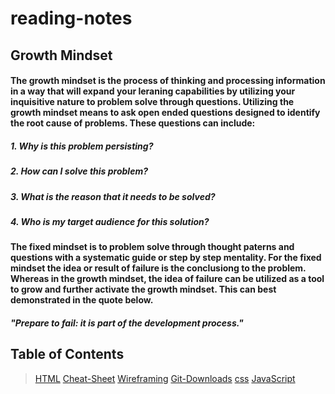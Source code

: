 <markdown>

# reading-notes

## **Growth Mindset**

#### The growth mindset is the process of thinking and processing information in a way that will expand your leraning capabilities by utilizing your inquisitive nature to problem solve through questions.  Utilizing the growth mindset means to ask open ended questions designed to identify the root cause of problems. These questions can include:
  
##### 1. **Why is this problem persisting?** 
##### 2. **How can I solve this problem?**
##### 3. **What is the reason that it needs to be solved?**
##### 4. **Who is my target audience for this solution?**
  
#### The fixed mindset is to problem solve through thought paterns and questions with a systematic guide or step by step mentality. For the fixed mindset the idea or result of failure is the conclusiong to the problem. Whereas in the growth mindset, the idea of failure can be utilized as a tool to grow and further activate the growth mindset. This can best demonstrated in the quote below.
  
##### *"Prepare to fail: it is part of the development process."* 

## Table of Contents

> [HTML](ttps://n-germek.github.io/html-reading/) 
  [Cheat-Sheet](https://n-germek.github.io/reading-notes/cheat-sheet)
  [Wireframing](https://n-germek.github.io/reading-notes/wireframe-reading-notes) 
  [Git-Downloads](https://n-germek.github.io/reading-notes/git-uploads)
  [css](https://n-germek.github.io/reading-notes/css-reading)
   [JavaScript](Link)

